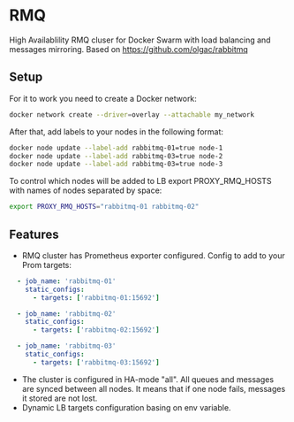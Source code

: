 # RMQ
High Availablility RMQ cluser for Docker Swarm with load balancing and messages mirroring.
Based on https://github.com/olgac/rabbitmq

Setup
-------------

For it to work you need to create a Docker network:

```bash
docker network create --driver=overlay --attachable my_network

```


After that, add labels to your nodes in the following format:

```bash
docker node update --label-add rabbitmq-01=true node-1
docker node update --label-add rabbitmq-03=true node-2
docker node update --label-add rabbitmq-03=true node-3
```

To control which nodes will be added to LB export PROXY_RMQ_HOSTS with names of nodes separated by space:

```bash
export PROXY_RMQ_HOSTS="rabbitmq-01 rabbitmq-02"
```


Features
-------------
* RMQ cluster has Prometheus exporter configured. Config to add to your Prom targets:
```.yaml
  - job_name: 'rabbitmq-01'
    static_configs:
      - targets: ['rabbitmq-01:15692']

  - job_name: 'rabbitmq-02'
    static_configs:
      - targets: ['rabbitmq-02:15692']

  - job_name: 'rabbitmq-03'
    static_configs:
      - targets: ['rabbitmq-03:15692']
```

* The cluster is configured in HA-mode "all". All queues and messages are synced between all nodes. It means that if one node fails, messages it stored are not lost.
* Dynamic LB targets configuration basing on env variable.
